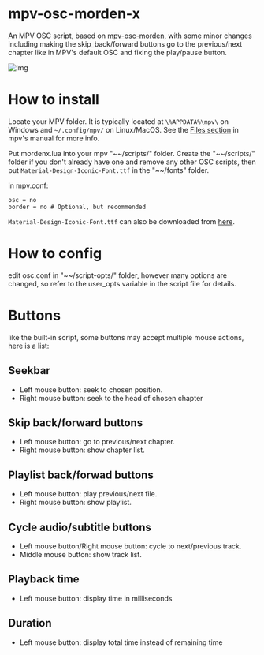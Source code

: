 # mpv-osc-morden-x
An MPV OSC script, based on [mpv-osc-morden](https://github.com/maoiscat/mpv-osc-morden/), with some minor changes including making the skip_back/forward buttons go to the previous/next chapter like in MPV's default OSC and fixing the play/pause button.

![img](https://github.com/cyl0/mpv-osc-morden-x/blob/main/preview.png)

# How to install

Locate your MPV folder. It is typically located at `\%APPDATA%\mpv\` on Windows and `~/.config/mpv/` on Linux/MacOS. See the [Files section](https://mpv.io/manual/master/#files) in mpv's manual for more info.

Put mordenx.lua into your mpv "\~\~/scripts/" folder. Create the "\~\~/scripts/" folder if you don't already have one and remove any other OSC scripts,
then put `Material-Design-Iconic-Font.ttf` in the "\~\~/fonts" folder.

in mpv.conf:

```
osc = no
border = no # Optional, but recommended
```
`Material-Design-Iconic-Font.ttf` can also be downloaded from [here](https://zavoloklom.github.io/material-design-iconic-font/).

# How to config

edit osc.conf in "\~\~/script-opts/" folder, however many options are changed, so refer to the user_opts variable in the script file for details.

# Buttons

like the built-in script, some buttons may accept multiple mouse actions, here is a list:

## Seekbar
* Left mouse button: seek to chosen position.
* Right mouse button: seek to the head of chosen chapter
## Skip back/forward buttons
* Left mouse button: go to previous/next chapter.
* Right mouse button: show chapter list.
## Playlist back/forwad buttons
* Left mouse button: play previous/next file.
* Right mouse button: show playlist.
## Cycle audio/subtitle buttons
* Left mouse button/Right mouse button: cycle to next/previous track.
* Middle mouse button: show track list.
## Playback time
* Left mouse button: display time in milliseconds
## Duration
* Left mouse button: display total time instead of remaining time
